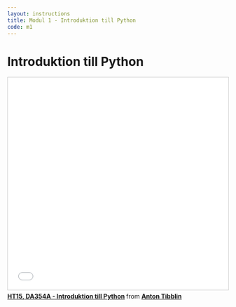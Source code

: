 ```yaml
---
layout: instructions
title: Modul 1 - Introduktion till Python
code: m1
---
```


# Introduktion till Python

<iframe src="//www.slideshare.net/slideshow/embed_code/key/isrOsx2e8paQui" width="595" height="485" frameborder="0" marginwidth="0" marginheight="0" scrolling="no" style="border:1px solid #CCC; border-width:1px; margin-bottom:5px; max-width: 100%;" allowfullscreen> </iframe> <div style="margin-bottom:5px"> <strong> <a href="//www.slideshare.net/AntonTibblin/ht15-da354a-introduktion-till-python" title="HT15, DA354A - Introduktion till Python" target="_blank">HT15, DA354A - Introduktion till Python</a> </strong> from <strong><a href="//www.slideshare.net/AntonTibblin" target="_blank">Anton Tibblin</a></strong> </div>